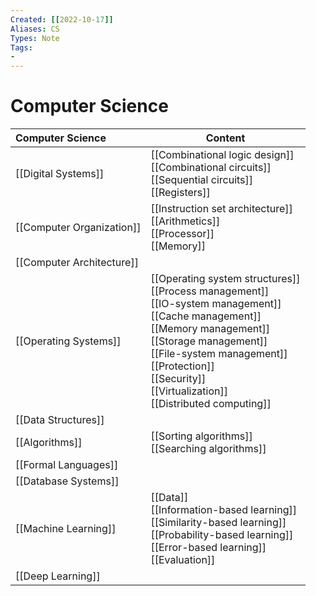 ```yaml
---
Created: [[2022-10-17]]
Aliases: CS
Types: Note
Tags: 
- 
---
```

# Computer Science
| Computer Science          | Content                                                                                                                                                                                                                                                                          |
|:------------------------- | -------------------------------------------------------------------------------------------------------------------------------------------------------------------------------------------------------------------------------------------------------------------------------- |
| [[Digital Systems]]       | [[Combinational logic design]]<br>[[Combinational circuits]]<br>[[Sequential circuits]]<br>[[Registers]]                                                                                                                                                                         |
| [[Computer Organization]] | [[Instruction set architecture]]<br>[[Arithmetics]]<br>[[Processor]]<br>[[Memory]]                                                                                                                                                                                               |
| [[Computer Architecture]] |                                                                                                                                                                                                                                                                                  |
| [[Operating Systems]]     | [[Operating system structures]]<br>[[Process management]]<br>[[IO-system management]]<br>[[Cache management]]<br>[[Memory management]]<br>[[Storage management]]<br>[[File-system management]]<br>[[Protection]]<br>[[Security]]<br>[[Virtualization]]<br>[[Distributed computing]] |
| [[Data Structures]]       |                                                                                                                                                                                                                                                                                  |
| [[Algorithms]]            | [[Sorting algorithms]]<br>[[Searching algorithms]]                                                                                                                                                                                                                               |
| [[Formal Languages]]      |                                                                                                                                                                                                                                                                                  |
| [[Database Systems]]      |                                                                                                                                                                                                                                                                                  |
| [[Machine Learning]]      | [[Data]]<br>[[Information-based learning]]<br>[[Similarity-based learning]]<br>[[Probability-based learning]]<br>[[Error-based learning]]<br>[[Evaluation]]                                                                                                                      |
| [[Deep Learning]]         |                                                                                                                                                                                                                                                                                  |
